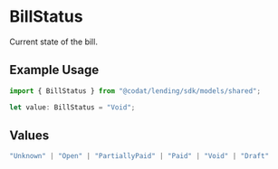 # BillStatus

Current state of the bill.

## Example Usage

```typescript
import { BillStatus } from "@codat/lending/sdk/models/shared";

let value: BillStatus = "Void";
```

## Values

```typescript
"Unknown" | "Open" | "PartiallyPaid" | "Paid" | "Void" | "Draft"
```